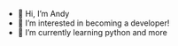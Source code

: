 - 👋 Hi, I’m Andy
- 👀 I’m interested in becoming a developer!
- 🌱 I’m currently learning python and more


